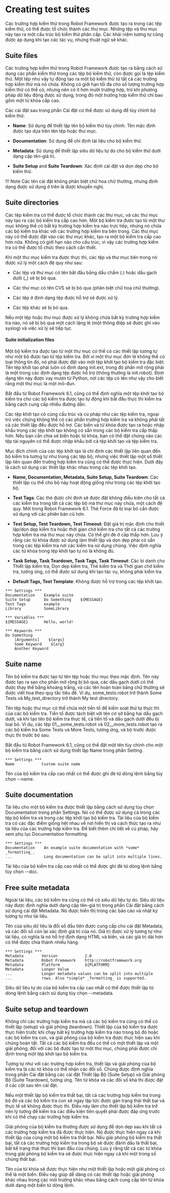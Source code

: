 # Creating test suites

Các trường hợp kiểm thử trong Robot Framework được tạo ra trong các tệp kiểm thử, có thể được tổ chức thành các thư mục. Những tệp và thư mục này tạo ra một cấu trúc bộ kiểm thử phân cấp. Các khái niệm tương tự cũng được áp dụng khi tạo các tác vụ, nhưng thuật ngữ sẽ khác.

## Suite files

Các trường hợp kiểm thử trong Robot Framework được tạo ra bằng cách sử dụng các phần kiểm thử trong các tệp bộ kiểm thử, còn được gọi là tệp kiểm thử. Một tệp như vậy tự động tạo ra một bộ kiểm thử từ tất cả các trường hợp kiểm thử mà nó chứa. Không có giới hạn tối đa cho số lượng trường hợp kiểm thử có thể có, nhưng nên có ít hơn mười trường hợp, trừ khi phương pháp dữ liệu động được sử dụng, trong đó một trường hợp kiểm thử chỉ bao gồm một từ khóa cấp cao.

Các cài đặt sau trong phần Cài đặt có thể được sử dụng để tùy chỉnh bộ kiểm thử:

* **Name**: Sử dụng để thiết lập tên bộ kiểm thử tùy chỉnh. Tên mặc định được tạo dựa trên tên tệp hoặc thư mục.

* **Documentation**: Sử dụng để chỉ định tài liệu cho bộ kiểm thử.

* **Metadata**: Sử dụng để thiết lập siêu dữ liệu tự do cho bộ kiểm thử dưới dạng cặp tên-giá trị.

* **Suite Setup** and **Suite Teardown**: Xác định cài đặt và dọn dẹp cho bộ kiểm thử.

!!! Note 
    Các tên cài đặt không phân biệt chữ hoa chữ thường, nhưng định dạng được sử dụng ở trên là được khuyến nghị.

## Suite directories

Các tệp kiểm tra có thể được tổ chức thành các thư mục, và các thư mục này tạo ra các bộ kiểm tra cấp cao hơn. Một bộ kiểm tra được tạo từ một thư mục không thể có bất kỳ trường hợp kiểm tra nào trực tiếp, nhưng nó chứa các bộ kiểm tra khác với các trường hợp kiểm tra bên trong. Các thư mục này có thể được đặt vào các thư mục khác, tạo ra một bộ kiểm tra cấp cao hơn nữa. Không có giới hạn nào cho cấu trúc, vì vậy các trường hợp kiểm tra có thể được tổ chức theo cách cần thiết.

Khi một thư mục kiểm tra được thực thi, các tệp và thư mục bên trong nó được xử lý một cách đệ quy như sau:

* Các tệp và thư mục có tên bắt đầu bằng dấu chấm (.) hoặc dấu gạch dưới (_) sẽ bị bỏ qua.

* Các thư mục có tên CVS sẽ bị bỏ qua (phân biệt chữ hoa chữ thường).

* Các tệp ở định dạng tệp được hỗ trợ sẽ được xử lý.

* Các tệp khác sẽ bị bỏ qua.

Nếu một tệp hoặc thư mục được xử lý không chứa bất kỳ trường hợp kiểm tra nào, nó sẽ bị bỏ qua một cách lặng lẽ (một thông điệp sẽ được ghi vào syslog) và việc xử lý sẽ tiếp tục.

#### Suite initialization files

Một bộ kiểm tra được tạo từ một thư mục có thể có các thiết lập tương tự như một bộ được tạo từ tệp kiểm tra. Bởi vì một thư mục đơn lẻ không thể có loại thông tin đó, nó phải được đặt vào một tệp khởi tạo bộ kiểm tra đặc biệt. Tên tệp khởi tạo phải luôn có định dạng init.ext, trong đó phần mở rộng phải là một trong các định dạng tệp được hỗ trợ (thông thường là init.robot). Định dạng tên này được vay mượn từ Python, nơi các tệp có tên như vậy cho biết rằng một thư mục là một mô-đun.

Bắt đầu từ Robot Framework 6.1, cũng có thể định nghĩa một tệp khởi tạo bộ kiểm tra cho các bộ kiểm tra được tạo tự động khi bắt đầu thực thi kiểm tra bằng cách cung cấp nhiều đường dẫn.

Các tệp khởi tạo có cùng cấu trúc và cú pháp như các tệp kiểm tra, ngoại trừ việc chúng không thể có các phần trường hợp kiểm tra và không phải tất cả các thiết lập đều được hỗ trợ. Các biến và từ khóa được tạo ra hoặc nhập khẩu trong các tệp khởi tạo không có sẵn trong các bộ kiểm tra cấp thấp hơn. Nếu bạn cần chia sẻ biến hoặc từ khóa, bạn có thể đặt chúng vào các tệp tài nguyên có thể được nhập khẩu bởi cả tệp khởi tạo và tệp kiểm tra.

Mục đích chính của các tệp khởi tạo là chỉ định các thiết lập liên quan đến bộ kiểm tra tương tự như trong các tệp bộ, nhưng việc thiết lập một số thiết lập liên quan đến trường hợp kiểm tra cũng có thể được thực hiện. Dưới đây là cách sử dụng các thiết lập khác nhau trong các tệp khởi tạo.

* **Name, Documentation, Metadata, Suite Setup, Suite Teardown**: Các thiết lập cụ thể cho bộ này hoạt động giống như trong các tệp khởi tạo bộ.

* **Test Tags**: Các thẻ được chỉ định sẽ được đặt không điều kiện cho tất cả các kiểm tra trong tất cả các tệp bộ mà thư mục này chứa, một cách đệ quy. Mới trong Robot Framework 6.1. Thẻ Force đã bị loại bỏ cần được sử dụng với các phiên bản cũ hơn.

* **Test Setup, Test Teardown, Test Timeout**: Đặt giá trị mặc định cho thiết lập/dọn dẹp kiểm tra hoặc thời gian chờ kiểm tra cho tất cả các trường hợp kiểm tra mà thư mục này chứa. Có thể ghi đè ở cấp thấp hơn. Lưu ý rằng các từ khóa được sử dụng làm thiết lập và dọn dẹp phải có sẵn trong các tệp kiểm tra nơi các kiểm tra sử dụng chúng. Việc định nghĩa các từ khóa trong tệp khởi tạo tự nó là không đủ.

* **Task Setup, Task Teardown, Task Tags, Task Timeout**: Các bí danh cho Thiết lập kiểm tra, Dọn dẹp kiểm tra, Thẻ kiểm tra và Thời gian chờ kiểm tra, tương ứng, có thể được sử dụng khi tạo tác vụ, không phải kiểm tra.

* **Default Tags, Test Template**: Không được hỗ trợ trong các tệp khởi tạo.

```robotframework
*** Settings ***
Documentation    Example suite
Suite Setup      Do Something    ${MESSAGE}
Test Tags        example
Library          SomeLibrary

*** Variables ***
${MESSAGE}       Hello, world!

*** Keywords ***
Do Something
    [Arguments]    ${args}
    Some Keyword    ${arg}
    Another Keyword
```

## Suite name


Tên bộ kiểm tra được tạo từ tên tệp hoặc thư mục theo mặc định. Tên này được tạo ra sao cho phần mở rộng bị bỏ qua, các dấu gạch dưới có thể được thay thế bằng khoảng trắng, và các tên hoàn toàn bằng chữ thường sẽ được viết hoa theo quy tắc tiêu đề. Ví dụ, some_tests.robot trở thành Some Tests và My_test_directory trở thành My test directory.

Tên tệp hoặc thư mục có thể chứa một tiền tố để kiểm soát thứ tự thực thi của các bộ kiểm tra. Tiền tố được tách biệt với tên cơ sở bằng hai dấu gạch dưới, và khi tạo tên bộ kiểm tra thực tế, cả tiền tố và dấu gạch dưới đều bị loại bỏ. Ví dụ, các tệp 01__some_tests.robot và 02__more_tests.robot tạo ra các bộ kiểm tra Some Tests và More Tests, tương ứng, và bộ trước được thực thi trước bộ sau.

Bắt đầu từ Robot Framework 6.1, cũng có thể đặt một tên tùy chỉnh cho một bộ kiểm tra bằng cách sử dụng thiết lập Name trong phần Setting.

```robotframework
*** Settings ***
Name            Custom suite name
```

Tên của bộ kiểm tra cấp cao nhất có thể được ghi đè từ dòng lệnh bằng tùy chọn --name.

## Suite documentation

Tài liệu cho một bộ kiểm tra được thiết lập bằng cách sử dụng tùy chọn Documentation trong phần Settings. Nó có thể được sử dụng cả trong các tệp bộ kiểm tra và trong các tệp khởi tạo bộ kiểm tra. Tài liệu của bộ kiểm tra có các đặc điểm giống hệt nhau về nơi hiển thị và cách thức tạo ra như tài liệu của các trường hợp kiểm tra. Để biết thêm chi tiết về cú pháp, hãy xem phụ lục Documentation formatting.

```robotframework
*** Settings ***
Documentation    An example suite documentation with *some* _formatting_.
...              Long documentation can be split into multiple lines.
```

Tài liệu của bộ kiểm tra cấp cao nhất có thể được ghi đè từ dòng lệnh bằng tùy chọn --doc.

## Free suite metadata

Ngoài tài liệu, các bộ kiểm tra cũng có thể có siêu dữ liệu tự do. Siêu dữ liệu này được định nghĩa dưới dạng cặp tên-giá trị trong phần Cài đặt bằng cách sử dụng cài đặt Metadata. Nó được hiển thị trong các báo cáo và nhật ký tương tự như tài liệu.

Tên của siêu dữ liệu là đối số đầu tiên được cung cấp cho cài đặt Metadata, và các đối số còn lại xác định giá trị của nó. Giá trị được xử lý tương tự như tài liệu, có nghĩa là nó hỗ trợ định dạng HTML và biến, và các giá trị dài hơn có thể được chia thành nhiều hàng.

```robotframework
*** Settings ***
Metadata        Version            2.0
Metadata        Robot Framework    http://robotframework.org
Metadata        Platform           ${PLATFORM}
Metadata        Longer Value
...             Longer metadata values can be split into multiple
...             rows. Also *simple* _formatting_ is supported.
```

Siêu dữ liệu tự do của bộ kiểm tra cấp cao nhất có thể được thiết lập từ dòng lệnh bằng cách sử dụng tùy chọn --metadata.

## Suite setup and teardown


Không chỉ các trường hợp kiểm tra mà cả các bộ kiểm tra cũng có thể có thiết lập (setup) và giải phóng (teardown). Thiết lập của bộ kiểm tra được thực hiện trước khi chạy bất kỳ trường hợp kiểm tra nào trong bộ đó hoặc các bộ kiểm tra con, và giải phóng của bộ kiểm tra được thực hiện sau khi chúng hoàn tất. Tất cả các bộ kiểm tra đều có thể có một thiết lập và một giải phóng; đối với các bộ được tạo từ một thư mục, chúng phải được chỉ định trong một tệp khởi tạo bộ kiểm tra.

Tương tự như với các trường hợp kiểm tra, thiết lập và giải phóng của bộ kiểm tra là các từ khóa có thể nhận các đối số. Chúng được định nghĩa trong phần Cài đặt bằng các cài đặt Thiết lập Bộ (Suite Setup) và Giải phóng Bộ (Suite Teardown), tương ứng. Tên từ khóa và các đối số khả thi được đặt ở các cột sau tên cài đặt.

Nếu một thiết lập bộ kiểm tra thất bại, tất cả các trường hợp kiểm tra trong bộ đó và các bộ kiểm tra con sẽ ngay lập tức được gán trạng thái thất bại và thực tế sẽ không được thực thi. Điều này làm cho thiết lập bộ kiểm tra trở nên lý tưởng để kiểm tra các điều kiện tiên quyết phải được đáp ứng trước khi có thể chạy các trường hợp kiểm tra.

Giải phóng của bộ kiểm tra thường được sử dụng để dọn dẹp sau khi tất cả các trường hợp kiểm tra đã được thực hiện. Nó được thực hiện ngay cả khi thiết lập của cùng một bộ kiểm tra thất bại. Nếu giải phóng bộ kiểm tra thất bại, tất cả các trường hợp kiểm tra trong bộ sẽ được đánh dấu là thất bại, bất kể trạng thái thực thi ban đầu của chúng. Lưu ý rằng tất cả các từ khóa trong giải phóng bộ kiểm tra sẽ được thực hiện ngay cả khi một trong số chúng thất bại.

Tên của từ khóa sẽ được thực hiện như một thiết lập hoặc một giải phóng có thể là một biến. Điều này giúp dễ dàng có các thiết lập hoặc giải phóng khác nhau trong các môi trường khác nhau bằng cách cung cấp tên từ khóa dưới dạng một biến từ dòng lệnh.